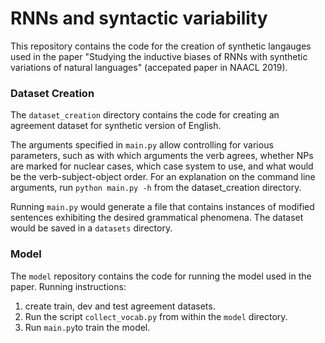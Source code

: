 # RNNs and syntactic variability

This repository contains the code for the creation of synthetic langauges used in the paper "Studying the inductive biases of RNNs
with synthetic variations of natural languages" (accepated paper in NAACL 2019).

### Dataset Creation

The `dataset_creation` directory contains the code for creating an agreement dataset for synthetic version of English.

The arguments specified in `main.py` allow controlling for various parameters, such as with which arguments the verb agrees, whether NPs are marked for nuclear cases, which case system to use, and what would be the verb-subject-object order. For an explanation on the command line arguments, run `python main.py -h` from the dataset_creation directory.

Running `main.py` would generate a file that contains instances of modified sentences exhibiting the desired grammatical phenomena. The dataset would be saved in a `datasets` directory.

### Model

The `model` repository contains the code for running the model used in the paper. Running instructions:

1. create train, dev and test agreement datasets.
2. Run the script `collect_vocab.py` from within the `model` directory.
3. Run `main.py`to train the model.

